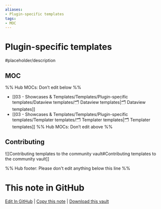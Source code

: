 ```yaml
---
aliases:
- Plugin-specific templates
tags: 
- MOC
---
```


# Plugin-specific templates

#placeholder/description 

## MOC

%% Hub MOCs: Don’t edit below  %%
-  [[03 - Showcases & Templates/Templates/Plugin-specific templates/Dataview templates/🗂️ Dataview templates|🗂️ Dataview templates]]
-  [[03 - Showcases & Templates/Templates/Plugin-specific templates/Templater templates/🗂️ Templater templates|🗂️ Templater templates]]
%% Hub MOCs: Don’t edit above  %%

## Contributing

![[Contributing templates to the community vault#Contributing templates to the community vault]]

%% Hub footer: Please don't edit anything below this line %%

# This note in GitHub

<span class="git-footer">[Edit In GitHub](https://github.dev/obsidian-community/obsidian-hub/blob/main/03%20-%20Showcases%20%26%20Templates/Templates/Plugin-specific%20templates/%F0%9F%97%82%EF%B8%8F%20Plugin-specific%20templates.md "git-hub-edit-note") | [Copy this note](https://raw.githubusercontent.com/obsidian-community/obsidian-hub/main/03%20-%20Showcases%20%26%20Templates/Templates/Plugin-specific%20templates/%F0%9F%97%82%EF%B8%8F%20Plugin-specific%20templates.md "git-hub-copy-note") | [Download this vault](https://github.com/obsidian-community/obsidian-hub/archive/refs/heads/main.zip "git-hub-download-vault") </span>